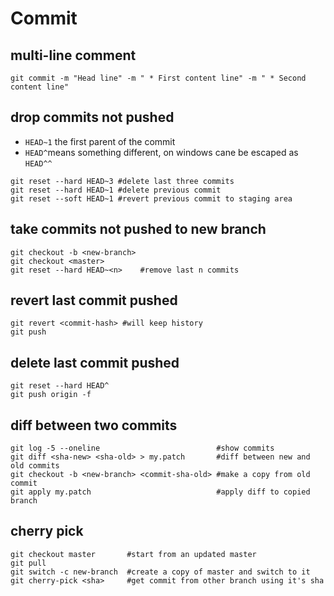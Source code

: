 # Commit 

## multi-line comment
```
git commit -m "Head line" -m " * First content line" -m " * Second content line"
```

## drop commits not pushed
- `HEAD~1` the first parent of the commit
- `HEAD^`means something different, on windows cane be escaped as `HEAD^^`
```
git reset --hard HEAD~3 #delete last three commits
git reset --hard HEAD~1 #delete previous commit
git reset --soft HEAD~1 #revert previous commit to staging area
```

## take commits not pushed to new branch
```
git checkout -b <new-branch>
git checkout <master>
git reset --hard HEAD~<n>    #remove last n commits
```

## revert last commit pushed 
```
git revert <commit-hash> #will keep history
git push
```

## delete last commit pushed
```
git reset --hard HEAD^
git push origin -f
```

## diff between two commits
```
git log -5 --oneline                          #show commits
git diff <sha-new> <sha-old> > my.patch       #diff between new and old commits
git checkout -b <new-branch> <commit-sha-old> #make a copy from old commit
git apply my.patch                            #apply diff to copied branch
```

## cherry pick
```
git checkout master       #start from an updated master
git pull
git switch -c new-branch  #create a copy of master and switch to it
git cherry-pick <sha>     #get commit from other branch using it's sha
```
